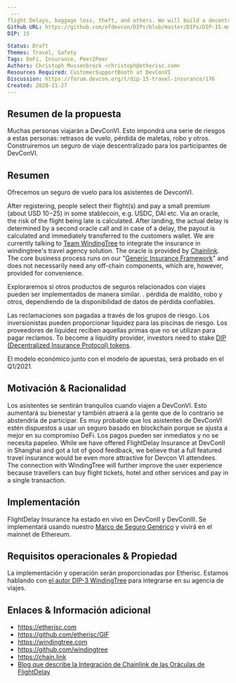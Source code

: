 ```yaml
---
 ---
flight Delays, baggage loss, theft, and others. We will build a decentralized travel insurance for DevConVI participants.'
Github URL: https://github.com/efdevcon/DIPs/blob/master/DIPs/DIP-15.md
DIP: 15

Status: Draft
Themes: Travel, Safety
Tags: DeFi, Insurance, Peer2Peer
Authors: Christoph Mussenbrock <christoph@etherisc.com>
Resources Required: CustomerSupportBooth at DevConVI
Discussion: https://forum.devcon.org/t/dip-15-travel-insurance/176
Created: 2020-11-27
---
```


## Resumen de la propuesta

Muchas personas viajarán a DevConVI. Esto impondrá una serie de riesgos a estas personas: retrasos de vuelo, pérdida de maletas, robo y otros. Construiremos un seguro de viaje descentralizado para los participantes de DevConVI.

## Resumen
Ofrecemos un seguro de vuelo para los asistentes de DevconVI.

After registering, people select their flight(s) and pay a small premium (about USD 10$-25$) in some stablecoin, e.g. USDC, DAI etc. Via an oracle, the risk of the flight being late is calculated. After landing, the actual delay is determined by a second oracle call and in case of a delay, the payout is calculated and immediately transferred to the customers wallet. We are currently talking to [Team WindingTree](https://windingtree.com) to integrate the insurance in windingtree's travel agency solution. The oracle is provided by [Chainlink](https://chain.link). The core business process runs on our "[Generic Insurance Framework](https://github.com/etherisc/GIF)" and does not necessarily need any off-chain components, which are, however, provided for convenience.

Exploraremos si otros productos de seguros relacionados con viajes pueden ser implementados de manera similar. . pérdida de maldito, robo y otros, dependiendo de la disponibilidad de datos de pérdida confiables.

Las reclamaciones son pagadas a través de los grupos de riesgo. Los inversionistas pueden proporcionar liquidez para las piscinas de riesgo. Los proveedores de liquidez reciben aquellas primas que no se utilizan para pagar reclamos. To become a liquidity provider, investors need to stake [DIP (Decentralized Insurance Protocol) tokens](https://etherscan.io/token/0xc719d010b63e5bbf2c0551872cd5316ed26acd83).

El modelo económico junto con el modelo de apuestas, será probado en el Q1/2021.

## Motivación & Racionalidad
Los asistentes se sentirán tranquilos cuando viajen a DevConVI. Esto aumentará su bienestar y también atraerá a la gente que de lo contrario se abstendría de participar. Es muy probable que los asistentes de DevConVI estén dispuestos a usar un seguro basado en blockchain porque se ajusta a mejor en su compromiso DeFi. Los pagos pueden ser inmediatos y no se necesita papeleo. While we have offered FlightDelay Insurance at DevConII in Shanghai and got a lot of good feedback, we believe that a full featured travel insurance would be even more attractive for Devcon VI attendees. The connection with WindingTree will further improve the user experience because travellers can buy flight tickets, hotel and other services and pay in a single transaction.

## Implementación
FlightDelay Insurance ha estado en vivo en DevConII y DevConIII. Se implementará usando nuestro [Marco de Seguro Genérico](https://github.com/etherisc/GIF) y vivirá en el mainnet de Ethereum.

## Requisitos operacionales & Propiedad
La implementación y operación serán proporcionadas por Etherisc. Estamos hablando con [el autor DIP-3 WindingTree](https://github.com/efdevcon/DIPs/blob/master/DIPs/DIP-3.md) para integrarse en su agencia de viajes.

## Enlaces & Información adicional
- https://etherisc.com
- https://github.com/etherisc/GIF
- https://windingtree.com
- https://github.com/windingtree
- https://chain.link
- [Blog que describe la Integración de Chainlink de las Oráculas de FlightDelay](https://blog.etherisc.com/etherisc-to-leverage-chainlink-oracles-for-decentralized-flight-insurance-product-9559b64d79c7)
